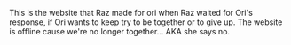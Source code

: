 This is the website that Raz made for ori when Raz waited for Ori's response, if Ori wants to keep try to be together or to give up.
The website is offline cause we're no longer together... 
AKA she says no.
